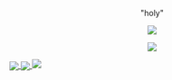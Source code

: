 <p align="center">"holy"</p>
<p align="center"> 
  <img src="https://komarev.com/ghpvc/?username=hoIys"/> 
</p>

<p align="center">
  <a href="https://github.com/hoIys">
    <img src="https://discord.c99.nl/widget/theme-4/849604824047812629.png"/>
     </a>
</p>



<a href="https://github.com/hoIys">
  <img align="center" src="https://github-readme-stats.vercel.app/api/top-langs/?username=hoIys&layout=compact&theme=dark" />
  <a href="https://github.com/hoIys?tab=repositories">
<img align="center" src="https://github-readme-stats.vercel.app/api/?username=hoIys&title_color=4F8CC9&text_color=9f9f9f&show_icons=true&bg_color=00000000&hide_border=true&icon_color=4F8CC9&hide_title=true&count_private=true&include_all_commits=true" />
  <a href="https://github.com/hoIys?tab=repositories">
<img src="https://github-profile-trophy.vercel.app/api/pin/?username=hoIys&margin-w=25&margin-h=25&column=7&theme=darkhub" />

